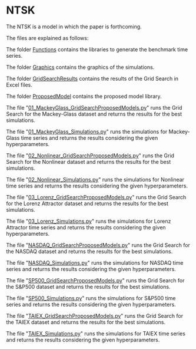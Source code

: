 # NTSK

The NTSK is a model in which the paper is forthcoming.

The files are explained as follows:

The folder [Functions](https://github.com/kaikerochaalves/NTSK/tree/9eff3b4312ed6eb37c8294ca75801d5ba9fbefb3/Functions) contains the libraries to generate the benchmark time series.

The folder [Graphics](https://github.com/kaikerochaalves/NTSK/tree/9eff3b4312ed6eb37c8294ca75801d5ba9fbefb3/Graphics) contains the graphics of the simulations.

The folder [GridSearchResults](https://github.com/kaikerochaalves/NTSK/tree/9eff3b4312ed6eb37c8294ca75801d5ba9fbefb3/GridSearchResults) contains the results of the Grid Search in Excel files.

The folder [ProposedModel](https://github.com/kaikerochaalves/NTSK/tree/9eff3b4312ed6eb37c8294ca75801d5ba9fbefb3/ProposedModel) contains the proposed model library.

The file "[01_MackeyGlass_GridSearchProposedModels.py](https://github.com/kaikerochaalves/NTSK/blob/9eff3b4312ed6eb37c8294ca75801d5ba9fbefb3/01_MackeyGlass_GridSearchProposedModels.py)" runs the Grid Search for the Mackey-Glass dataset and returns the results for the best simulations.

The file "[01_MackeyGlass_Simulations.py](https://github.com/kaikerochaalves/NTSK/blob/9eff3b4312ed6eb37c8294ca75801d5ba9fbefb3/01_MackeyGlass_Simulations.py)" runs the simulations for Mackey-Glass time series and returns the results considering the given hyperparameters.

The file "[02_Nonlinear_GridSearchProposedModels.py](https://github.com/kaikerochaalves/NTSK/blob/9eff3b4312ed6eb37c8294ca75801d5ba9fbefb3/02_Nonlinear_GridSearchProposedModels.py)" runs the Grid Search for the Nonlinear dataset and returns the results for the best simulations.

The file "[02_Nonlinear_Simulations.py](https://github.com/kaikerochaalves/NTSK/blob/9eff3b4312ed6eb37c8294ca75801d5ba9fbefb3/02_Nonlinear_Simulations.py)" runs the simulations for Nonlinear time series and returns the results considering the given hyperparameters.

The file "[03_Lorenz_GridSearchProposedModels.py](https://github.com/kaikerochaalves/NTSK/blob/9eff3b4312ed6eb37c8294ca75801d5ba9fbefb3/03_Lorenz_GridSearchProposedModels.py)" runs the Grid Search for the Lorenz Attractor dataset and returns the results for the best simulations.

The file "[03_Lorenz_Simulations.py](https://github.com/kaikerochaalves/NTSK/blob/9eff3b4312ed6eb37c8294ca75801d5ba9fbefb3/03_Lorenz_Simulations.py)" runs the simulations for Lorenz Attractor time series and returns the results considering the given hyperparameters.

The file "[NASDAQ_GridSearchProposedModels.py](https://github.com/kaikerochaalves/NTSK/blob/9eff3b4312ed6eb37c8294ca75801d5ba9fbefb3/NASDAQ_GridSearchProposedModels.py)" runs the Grid Search for the NASDAQ dataset and returns the results for the best simulations.

The file "[NASDAQ_Simulations.py](https://github.com/kaikerochaalves/NTSK/blob/9eff3b4312ed6eb37c8294ca75801d5ba9fbefb3/NASDAQ_Simulations.py)" runs the simulations for NASDAQ time series and returns the results considering the given hyperparameters.

The file "[SP500_GridSearchProposedModels.py](https://github.com/kaikerochaalves/NTSK/blob/9eff3b4312ed6eb37c8294ca75801d5ba9fbefb3/SP500_GridSearchProposedModels.py)" runs the Grid Search for the S&P500 dataset and returns the results for the best simulations.

The file "[SP500_Simulations.py](https://github.com/kaikerochaalves/NTSK/blob/9eff3b4312ed6eb37c8294ca75801d5ba9fbefb3/SP500_Simulations.py)" runs the simulations for S&P500 time series and returns the results considering the given hyperparameters.

The file "[TAIEX_GridSearchProposedModels.py](https://github.com/kaikerochaalves/NTSK/blob/aaab6c01f229dc2f51bf6b1c0984b8ef6b1a669a/TAIEX_GridSearchProposedModels.py)" runs the Grid Search for the TAIEX dataset and returns the results for the best simulations.

The file "[TAIEX_Simulations.py](https://github.com/kaikerochaalves/NTSK/blob/9eff3b4312ed6eb37c8294ca75801d5ba9fbefb3/TAIEX_Simulations.py)" runs the simulations for TAIEX time series and returns the results considering the given hyperparameters.
